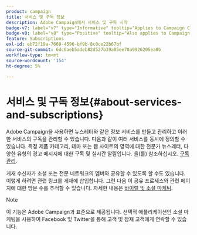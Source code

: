 ```yaml
---
product: campaign
title: 서비스 및 구독 정보
description: Adobe Campaign에서 서비스 및 구독 시작
badge-v7: label="v7" type="Informative" tooltip="Applies to Campaign Classic v7"
badge-v8: label="v8" type="Positive" tooltip="Also applies to Campaign v8"
feature: Subscriptions
exl-id: eb72f19a-7669-4596-bf9b-8c0ce22b67bf
source-git-commit: 6dc6aeb5adeb82d527b39a05ee70a9926205ea0b
workflow-type: tm+mt
source-wordcount: '154'
ht-degree: 5%

---
```


# 서비스 및 구독 정보{#about-services-and-subscriptions}



Adobe Campaign을 사용하면 뉴스레터와 같은 정보 서비스를 만들고 관리하고 이러한 서비스의 구독을 관리할 수 있습니다. 다음과 같이 여러 서비스를 동시에 정의할 수 있습니다. 특정 제품 카테고리, 테마 또는 웹 사이트의 영역에 대한 전문가 뉴스레터, 다양한 유형의 경고 메시지에 대한 구독 및 실시간 알림입니다. 을(를) 참조하십시오. [구독 관리](managing-subscriptions.md).

게재 수신자가 소셜 또는 전문 네트워크의 멤버와 공유할 수 있도록 할 수도 있습니다. 이렇게 하려면 관련 링크를 게재에 삽입합니다. 그런 다음 이 공유 프로세스와 관련 페이지에 대한 방문 수를 추적할 수 있습니다. 자세한 내용은 [바이럴 및 소셜 마케팅](viral-and-social-marketing.md).

>[!NOTE]
>
>이 기능은 Adobe Campaign과 표준으로 제공됩니다. 선택적 애플리케이션인 소셜 마케팅을 사용하여 Facebook 및 Twitter을 통해 고객 및 잠재 고객에게 연락할 수 있습니다.
